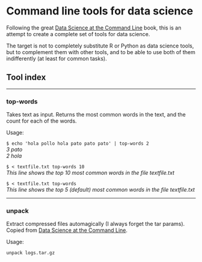 # Command line tools for data science

Following the great [Data Science at the Command Line](https://www.datascienceatthecommandline.com/) book, this is an attempt to create a complete set of tools for data science.

The target is not to completely substitute R or Python as data science tools, but to complement them with other tools, and to be able to use both of them indifferently (at least for common tasks).

## Tool index

---

### top-words
Takes text as input. Returns the most common words in the text, and the count for each of the words.

Usage:

```$ echo 'hola pollo hola pato pato pato' | top-words 2```  
      *3 pato*  
      *2 hola*  

```$ < textfile.txt top-words 10```  
*This line shows the top 10 most common words in the file textfile.txt*

```$ < textfile.txt top-words```  
*This line shows the top 5 (default) most common words in the file textfile.txt*

---

### unpack
Extract compressed files automagically (I always forget the tar params). Copied from [Data Science at the Command Line](https://www.datascienceatthecommandline.com/).

Usage:

```unpack logs.tar.gz```
